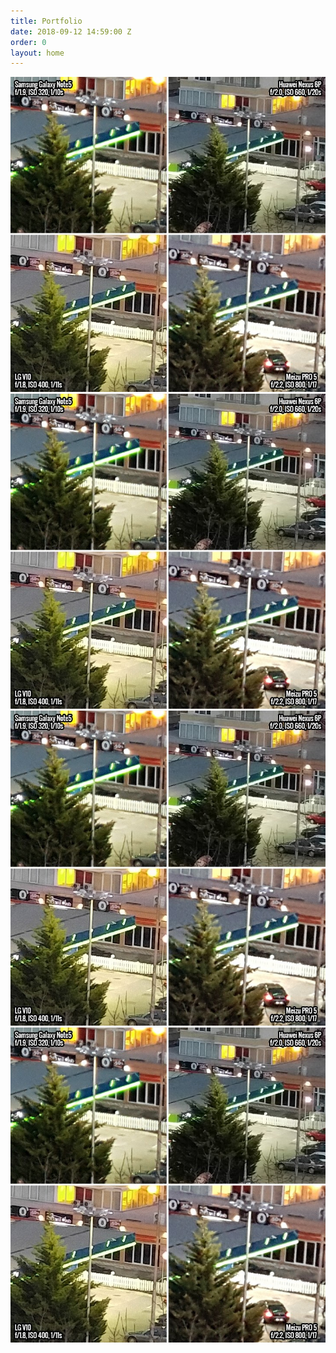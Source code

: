 ```yaml
---
title: Portfolio
date: 2018-09-12 14:59:00 Z
order: 0
layout: home
---
```


<!-- To choose the value by which you want to sort add -->
<div class="gallery">
	<a href="img/3.jpg">
		<img class="img-responsive" alt="sample" src="assets/3.jpg">
	</a>
	<a href="img/3.jpg">
		<img class="img-responsive" alt="sample" src="assets/3.jpg">
	</a>
	<a href="img/3.jpg">
		<img class="img-responsive" alt="sample" src="assets/3.jpg">
	</a>
	<a href="img/3.jpg">
		<img class="img-responsive" alt="sample" src="assets/3.jpg">
	</a>
</div>